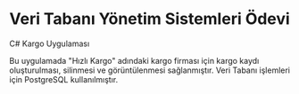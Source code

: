 # Veri Tabanı Yönetim Sistemleri Ödevi


C# Kargo Uygulaması

Bu uygulamada "Hızlı Kargo" adındaki kargo firması için kargo kaydı oluşturulması, silinmesi ve görüntülenmesi sağlanmıştır.
Veri Tabanı işlemleri için PostgreSQL kullanılmıştır.
